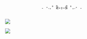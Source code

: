                                                       - ⁺‧₊˚ ཐི⋆♱⋆ཋྀ ˚₊‧⁺ - 
<p align="center">
<img src="https://i.pinimg.com/736x/14/07/a1/1407a1f46e54b158399cc1bc0b16f960.jpg"/>
</p>
<p align="center"

![](https://komarev.com/ghpvc/?username=moonzydustt&color=a63337&label=☆+prof+views+)
